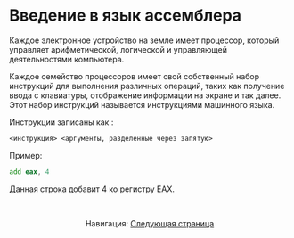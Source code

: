 # Введение в язык ассемблера

Каждое электронное устройство на земле имеет процессор, который управляет арифметической, логической и управляющей деятельностями компьютера.

Каждое семейство процессоров имеет свой собственный набор инструкций для выполнения различных операций, таких как получение ввода с клавиатуры, отображение информации на экране и так далее. Этот набор инструкций называется инструкциями машинного языка.

Инструкции записаны как :
```asm
<инструкция> <аргументы, разделенные через запятую>
```
Пример:
```asm
add eax, 4
```
Данная строка добавит 4 ко регистру EAX.

<br/>
<p align="center">
Навигация:
  <a href="commands.cmd">Следующая страница</a>
</p>
